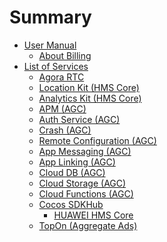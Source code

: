 # Summary
- [User Manual]()
    - [About Billing](about-billing.md)
- [List of Services]()
    - [Agora RTC](agora.md)
    - [Location Kit (HMS Core)](hms-location.md)
    - [Analytics Kit (HMS Core)](hms-analytics.md)
    - [APM (AGC)](agc-apm.md)
    - [Auth Service (AGC)](agc-auth.md)
    - [Crash (AGC)](agc-crash.md)
    - [Remote Configuration (AGC)](agc-remote.md)
    - [App Messaging (AGC)](agc-appmessaging.md)
    - [App Linking (AGC)](agc-applinking.md)
    - [Cloud DB (AGC)](agc-clouddb.md)
    - [Cloud Storage (AGC)](agc-cloudstorage.md)
    - [Cloud Functions (AGC)](agc-cloudfunc.md)
    - [Cocos SDKHub](sdkhub.md)
        - [HUAWEI HMS Core](sdkhub-plugins/sdkhub-hms.md)
    - [TopOn (Aggregate Ads)](toponad.md)

